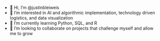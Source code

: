 - 👋 Hi, I’m @justinbleiweis
- 👀 I’m interested in AI and algorithmic implementation, technology driven logistics, and data visualization
- 🌱 I’m currently learning Python, SQL, and R
- 💞️ I’m looking to collaborate on projects that challenge myself and allow me to grow

<!---
justinbleiweis/justinbleiweis is a ✨ special ✨ repository because its `README.md` (this file) appears on your GitHub profile.
You can click the Preview link to take a look at your changes. - 📫 How to reach me ...
--->
